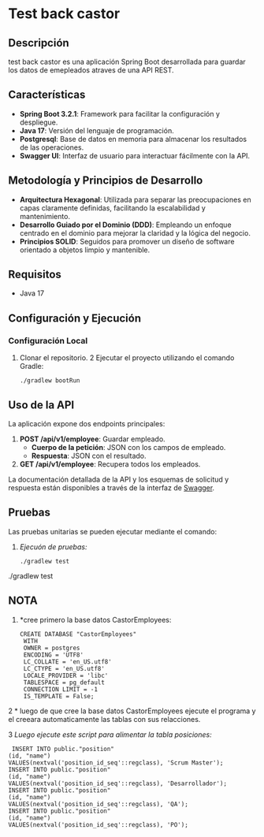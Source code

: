 # Test back castor

## Descripción
test back castor es una aplicación Spring Boot desarrollada para guardar los datos de emepleados atraves de una API REST.

## Características
- **Spring Boot 3.2.1**: Framework para facilitar la configuración y despliegue.
- **Java 17**: Versión del lenguaje de programación.
- **Postgresql**: Base de datos en memoria para almacenar los resultados de las operaciones.
- **Swagger UI**: Interfaz de usuario para interactuar fácilmente con la API.

## Metodología y Principios de Desarrollo
- **Arquitectura Hexagonal**: Utilizada para separar las preocupaciones en capas claramente definidas, facilitando la escalabilidad y mantenimiento.
- **Desarrollo Guiado por el Dominio (DDD)**: Empleando un enfoque centrado en el dominio para mejorar la claridad y la lógica del negocio.
- **Principios SOLID**: Seguidos para promover un diseño de software orientado a objetos limpio y mantenible.

## Requisitos
- Java 17

## Configuración y Ejecución
### Configuración Local
1. Clonar el repositorio.
2 Ejecutar el proyecto utilizando el comando Gradle:
   ```shell
   ./gradlew bootRun

## Uso de la API
La aplicación expone dos endpoints principales:
1. **POST /api/v1/employee**: Guardar empleado.
   - **Cuerpo de la petición**: JSON con los campos de empleado.
   - **Respuesta**: JSON con el resultado.
2. **GET /api/v1/employee**: Recupera todos los empleados.

La documentación detallada de la API y los esquemas de solicitud y respuesta están disponibles a través de la interfaz de [Swagger](http://localhost:8080/api/v1/swagger-ui/index.html#/).

## Pruebas
Las pruebas unitarias se pueden ejecutar mediante el comando:
1. *Ejecuón de pruebas:*
   ```shell
   ./gradlew test
./gradlew test


## NOTA

1. *cree primero la base datos CastorEmployees:
   ```shell
   CREATE DATABASE "CastorEmployees"
    WITH
    OWNER = postgres
    ENCODING = 'UTF8'
    LC_COLLATE = 'en_US.utf8'
    LC_CTYPE = 'en_US.utf8'
    LOCALE_PROVIDER = 'libc'
    TABLESPACE = pg_default
    CONNECTION LIMIT = -1
    IS_TEMPLATE = False;

2  * luego de que cree la base datos CastorEmployees ejecute el programa y 
     el creeara automaticamente las tablas con sus relacciones.
    
3  *Luego ejecute este script para alimentar la tabla posiciones:*
   ```shell
    INSERT INTO public."position"
   (id, "name")
   VALUES(nextval('position_id_seq'::regclass), 'Scrum Master');
   INSERT INTO public."position"
   (id, "name")
   VALUES(nextval('position_id_seq'::regclass), 'Desarrollador');
   INSERT INTO public."position"
   (id, "name")
   VALUES(nextval('position_id_seq'::regclass), 'QA');
   INSERT INTO public."position"
   (id, "name")
   VALUES(nextval('position_id_seq'::regclass), 'PO');
